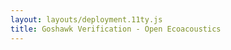 ```yaml
---
layout: layouts/deployment.11ty.js
title: Goshawk Verification - Open Ecoacoustics
---
```


<oe-verification-grid id="verification-grid">
    <oe-verification verified="true" shortcut="Y"></oe-verification>
    <oe-verification verified="false" shortcut="N"></oe-verification>
    <oe-data-source id="data-source" slot="data-source" for="verification-grid"></oe-data-source>
</oe-verification-grid>

<script>
const helpMessage = `
Please input your Ecosounds 'Authentication Token'.
You can find your authentication token at the bottom left corner of ecosounds.org/my_account

1. Go to ecosounds.org
2. Click on "Log In"
3. Log into your account using your email and password
4. Click on your username in the top-right of the navbar
5. In the bottom left of your profile, you should see a card called 'Authentication Token'. Press the eye icon, then copy the text
6. Paste the text into this prompt and press 'Ok'
`;

function createUrlTransformer(authToken) {
    return (url) => `${url}&user_token=${authToken}`;
}

function setup() {
    const verificationGrid = document.getElementById("verification-grid");
    const dataSource = document.getElementById("data-source");
    let authToken = undefined;

    do {
        authToken = prompt(helpMessage);
    } while (!authToken)

    console.debug(verificationGrid);
    verificationGrid.urlTransformer = createUrlTransformer(authToken);

    // we set the datasource's src after the url transformer so that the
    // verification grid doesn't make hundreds of requests to the api that
    // will fail because of authentication errors
    dataSource.src = "/public/goshawk.csv";
}

setup();
</script>
